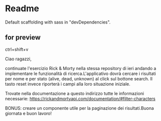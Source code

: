# Readme

Default scaffolding with sass in "devDependencies".

## for preview

ctrl+shift+v

<!-- Ciao ragazzi,
Esercizio di oggi: Vite Rick and Morty
nome repo: vite-rick-morty

_Descrizione:_
Create un nuovo progetto utilizzando Vite e Vue 3 e definite i componenti necessari per strutturare il layout come da screenshot allegato.Al caricamento della pagina, effettuate una chiama ajax all'API di Rick & Morty:
https://rickandmortyapi.com/api/character e con i dati restituiti, stampate una card per ogni personaggio.

Approfittatene per esplorare la documentazione di un'api:
https://rickandmortyapi.com/
NB: non occupatevi della parte di ricerca.

PS: Il font utilizzato è MontSerrat

_Bonus:_
Creare un componente loader da visualizzare fintantoché i risultati non sono pronti.Buona giornata e buon lavoro! -->

Ciao ragazzi,

continuate l'esercizio Rick & Morty nella stessa repository di ieri andando a implementare le funzionalità di ricerca.L'applicativo dovrà cercare i risultati per nome e per stato (alive, dead, unknown) al click sul bottone search.
Il tasto reset invece riporterà i campi alla loro situazione iniziale.

Trovate nella documentazione a questo indirizzo tutte le informazioni necessarie:
https://rickandmortyapi.com/documentation/#filter-characters

BONUS:
creare un componente utile per la paginazione dei risultati.Buona giornata e buon lavoro!
